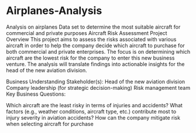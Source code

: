 # Airplanes-Analysis
Analysis on airplanes Data set to determine the most suitable aircraft for commercial and private purposes
Aircraft Risk Assessment Project
Overview
This project aims to assess the risks associated with various aircraft in order to help the company decide which aircraft to purchase for both commercial and private enterprises. The focus is on determining which aircraft are the lowest risk for the company to enter this new business venture. The analysis will translate findings into actionable insights for the head of the new aviation division.

Business Understanding
Stakeholder(s):
Head of the new aviation division
Company leadership (for strategic decision-making)
Risk management team
Key Business Questions:

Which aircraft are the least risky in terms of injuries and accidents?
What factors (e.g., weather conditions, aircraft type, etc.) contribute most to injury severity in aviation accidents?
How can the company mitigate risk when selecting aircraft for purchase
